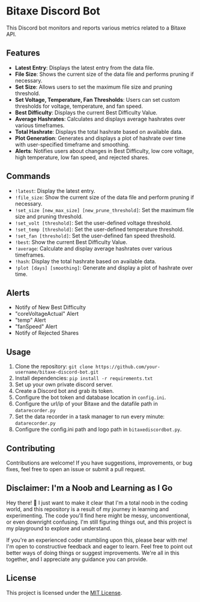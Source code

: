 # Bitaxe Discord Bot

This Discord bot monitors and reports various metrics related to a Bitaxe API.

## Features

- **Latest Entry**: Displays the latest entry from the data file.
- **File Size**: Shows the current size of the data file and performs pruning if necessary.
- **Set Size**: Allows users to set the maximum file size and pruning threshold.
- **Set Voltage, Temperature, Fan Thresholds**: Users can set custom thresholds for voltage, temperature, and fan speed.
- **Best Difficulty**: Displays the current Best Difficulty Value.
- **Average Hashrates**: Calculates and displays average hashrates over various timeframes.
- **Total Hashrate**: Displays the total hashrate based on available data.
- **Plot Generation**: Generates and displays a plot of hashrate over time with user-specified timeframe and smoothing.
- **Alerts**: Notifies users about changes in Best Difficulty, low core voltage, high temperature, low fan speed, and rejected shares.

## Commands

- `!latest`: Display the latest entry.
- `!file_size`: Show the current size of the data file and perform pruning if necessary.
- `!set_size [new_max_size] [new_prune_threshold]`: Set the maximum file size and pruning threshold.
- `!set_volt [threshold]`: Set the user-defined voltage threshold.
- `!set_temp [threshold]`: Set the user-defined temperature threshold.
- `!set_fan [threshold]`: Set the user-defined fan speed threshold.
- `!best`: Show the current Best Difficulty Value.
- `!average`: Calculate and display average hashrates over various timeframes.
- `!hash`: Display the total hashrate based on available data.
- `!plot [days] [smoothing]`: Generate and display a plot of hashrate over time.

## Alerts

- Notify of New Best Difficulty
- "coreVoltageActual" Alert
- "temp" Alert
- "fanSpeed" Alert
- Notify of Rejected Shares

## Usage

1. Clone the repository: `git clone https://github.com/your-username/bitaxe-discord-bot.git`
2. Install dependencies: `pip install -r requirements.txt`
3. Set up your own private discord server.
4. Create a Discord bot and grab its token.
5. Configure the bot token and database location in `config.ini`.
6. Configure the url/ip of your Bitaxe and the datafile path in `datarecorder.py`
7. Set the data recorder in a task manager to run every minute: `datarecorder.py`
8. Configure the config.ini path and logo path in `bitaxediscordbot.py`.

## Contributing

Contributions are welcome! If you have suggestions, improvements, or bug fixes, feel free to open an issue or submit a pull request.

## Disclaimer: I'm a Noob and Learning as I Go

Hey there! 👋 I just want to make it clear that I'm a total noob in the coding world, and this repository is a result of my journey in learning and experimenting. The code you'll find here might be messy, unconventional, or even downright confusing. I'm still figuring things out, and this project is my playground to explore and understand.

If you're an experienced coder stumbling upon this, please bear with me! I'm open to constructive feedback and eager to learn. Feel free to point out better ways of doing things or suggest improvements. We're all in this together, and I appreciate any guidance you can provide.

## License

This project is licensed under the [MIT License](LICENSE).
